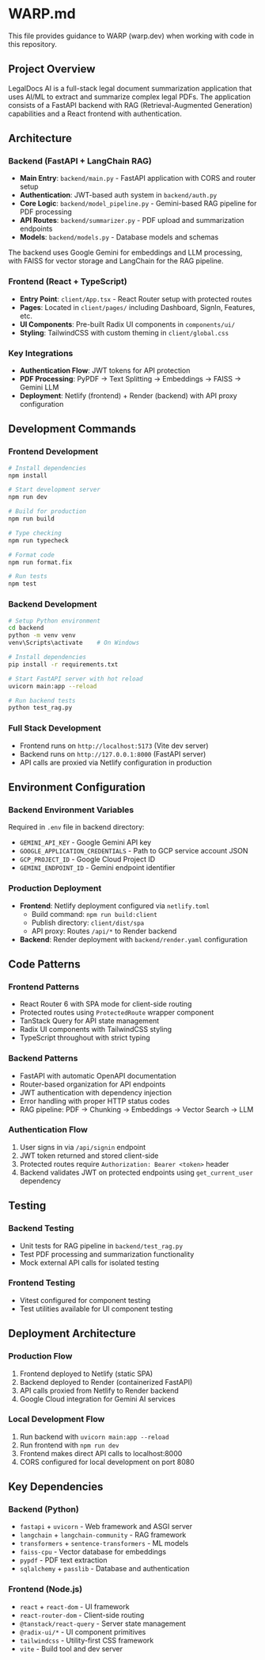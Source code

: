 # WARP.md

This file provides guidance to WARP (warp.dev) when working with code in this repository.

## Project Overview
LegalDocs AI is a full-stack legal document summarization application that uses AI/ML to extract and summarize complex legal PDFs. The application consists of a FastAPI backend with RAG (Retrieval-Augmented Generation) capabilities and a React frontend with authentication.

## Architecture

### Backend (FastAPI + LangChain RAG)
- **Main Entry**: `backend/main.py` - FastAPI application with CORS and router setup
- **Authentication**: JWT-based auth system in `backend/auth.py`
- **Core Logic**: `backend/model_pipeline.py` - Gemini-based RAG pipeline for PDF processing
- **API Routes**: `backend/summarizer.py` - PDF upload and summarization endpoints
- **Models**: `backend/models.py` - Database models and schemas

The backend uses Google Gemini for embeddings and LLM processing, with FAISS for vector storage and LangChain for the RAG pipeline.

### Frontend (React + TypeScript)
- **Entry Point**: `client/App.tsx` - React Router setup with protected routes
- **Pages**: Located in `client/pages/` including Dashboard, SignIn, Features, etc.
- **UI Components**: Pre-built Radix UI components in `components/ui/`
- **Styling**: TailwindCSS with custom theming in `client/global.css`

### Key Integrations
- **Authentication Flow**: JWT tokens for API protection
- **PDF Processing**: PyPDF → Text Splitting → Embeddings → FAISS → Gemini LLM
- **Deployment**: Netlify (frontend) + Render (backend) with API proxy configuration

## Development Commands

### Frontend Development
```bash
# Install dependencies
npm install

# Start development server
npm run dev

# Build for production
npm run build

# Type checking
npm run typecheck

# Format code
npm run format.fix

# Run tests
npm test
```

### Backend Development
```bash
# Setup Python environment
cd backend
python -m venv venv
venv\Scripts\activate    # On Windows

# Install dependencies
pip install -r requirements.txt

# Start FastAPI server with hot reload
uvicorn main:app --reload

# Run backend tests
python test_rag.py
```

### Full Stack Development
- Frontend runs on `http://localhost:5173` (Vite dev server)
- Backend runs on `http://127.0.0.1:8000` (FastAPI server)
- API calls are proxied via Netlify configuration in production

## Environment Configuration

### Backend Environment Variables
Required in `.env` file in backend directory:
- `GEMINI_API_KEY` - Google Gemini API key
- `GOOGLE_APPLICATION_CREDENTIALS` - Path to GCP service account JSON
- `GCP_PROJECT_ID` - Google Cloud Project ID
- `GEMINI_ENDPOINT_ID` - Gemini endpoint identifier

### Production Deployment
- **Frontend**: Netlify deployment configured via `netlify.toml`
  - Build command: `npm run build:client`
  - Publish directory: `client/dist/spa`
  - API proxy: Routes `/api/*` to Render backend
- **Backend**: Render deployment with `backend/render.yaml` configuration

## Code Patterns

### Frontend Patterns
- React Router 6 with SPA mode for client-side routing
- Protected routes using `ProtectedRoute` wrapper component
- TanStack Query for API state management
- Radix UI components with TailwindCSS styling
- TypeScript throughout with strict typing

### Backend Patterns
- FastAPI with automatic OpenAPI documentation
- Router-based organization for API endpoints
- JWT authentication with dependency injection
- Error handling with proper HTTP status codes
- RAG pipeline: PDF → Chunking → Embeddings → Vector Search → LLM

### Authentication Flow
1. User signs in via `/api/signin` endpoint
2. JWT token returned and stored client-side
3. Protected routes require `Authorization: Bearer <token>` header
4. Backend validates JWT on protected endpoints using `get_current_user` dependency

## Testing

### Backend Testing
- Unit tests for RAG pipeline in `backend/test_rag.py`
- Test PDF processing and summarization functionality
- Mock external API calls for isolated testing

### Frontend Testing
- Vitest configured for component testing
- Test utilities available for UI component testing

## Deployment Architecture

### Production Flow
1. Frontend deployed to Netlify (static SPA)
2. Backend deployed to Render (containerized FastAPI)
3. API calls proxied from Netlify to Render backend
4. Google Cloud integration for Gemini AI services

### Local Development Flow
1. Run backend with `uvicorn main:app --reload`
2. Run frontend with `npm run dev`
3. Frontend makes direct API calls to localhost:8000
4. CORS configured for local development on port 8080

## Key Dependencies

### Backend (Python)
- `fastapi` + `uvicorn` - Web framework and ASGI server
- `langchain` + `langchain-community` - RAG framework
- `transformers` + `sentence-transformers` - ML models
- `faiss-cpu` - Vector database for embeddings
- `pypdf` - PDF text extraction
- `sqlalchemy` + `passlib` - Database and authentication

### Frontend (Node.js)
- `react` + `react-dom` - UI framework
- `react-router-dom` - Client-side routing
- `@tanstack/react-query` - Server state management
- `@radix-ui/*` - UI component primitives
- `tailwindcss` - Utility-first CSS framework
- `vite` - Build tool and dev server